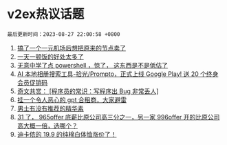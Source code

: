 # v2ex热议话题

`最后更新时间：2023-08-27 22:00:58 +0800`

1. [搞了一个一元机场后想把原来的节点卖了](https://www.v2ex.com/t/968583)
1. [一天一顿饭的好处太多了](https://www.v2ex.com/t/968634)
1. [无意中学了点 powershell ，惊了， 这东西是不是低估了](https://www.v2ex.com/t/968637)
1. [AI 本地相册搜索工具-拾光/Prompto，正式上线 Google Play! 送 20 个终身会员促销码](https://www.v2ex.com/t/968615)
1. [奇文共赏： [程序员的常识：写程序出 Bug 非常丢人]](https://www.v2ex.com/t/968596)
1. [挂一个令人恶心的 gpt 合租商，大家避雷](https://www.v2ex.com/t/968613)
1. [男士有没有推荐的精华素](https://www.v2ex.com/t/968560)
1. [31 了， 965offer 底薪比原公司高三分之一，另一家 996offer 开的比原公司高大概一倍，选哪个？](https://www.v2ex.com/t/968646)
1. [迪卡侬的 19.9 的纯棉白体恤涨价了！](https://www.v2ex.com/t/968589)

